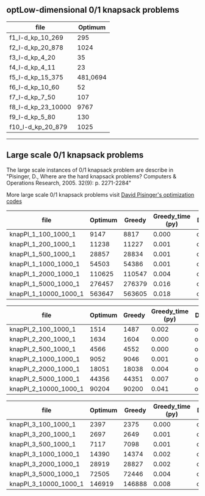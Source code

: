 ## optLow-dimensional 0/1 knapsack problems

| file               | Optimum  |
| ------------------ | -------- |
| f1_l-d_kp_10_269   | 295      |
| f2_l-d_kp_20_878   | 1024     |
| f3_l-d_kp_4_20     | 35       |
| f4_l-d_kp_4_11     | 23       |
| f5_l-d_kp_15_375   | 481,0694 |
| f6_l-d_kp_10_60    | 52       |
| f7_l-d_kp_7_50     | 107      |
| f8_l-d_kp_23_10000 | 9767     |
| f9_l-d_kp_5_80     | 130      |
| f10_l-d_kp_20_879  | 1025     |

------

## Large scale 0/1 knapsack problems

The large scale instances of 0/1 knapsack problem are describe in "Pisinger, D., Where are the hard knapsack problems? Computers & Operations Research, 2005. 32(9): p. 2271-2284"

More large scale 0/1 knapsack problems visit [David Pisinger's optimization codes](http://www.diku.dk/~pisinger/codes.html)

| file                  | Optimum | Greedy | Greedy_time (py) | DP   | DP_time (py) |
| --------------------- | ------- | ------ | ---------------- | ---- | ------------ |
| knapPI_1_100_1000_1   | 9147    | 8817   | 0.000            | opt  | 0.021        |
| knapPI_1_200_1000_1   | 11238   | 11227  | 0.001            | opt  | 0.041        |
| knapPI_1_500_1000_1   | 28857   | 28834  | 0.001            | opt  | 0.329        |
| knapPI_1_1000_1000_1  | 54503   | 54386  | 0.001            | opt  | 1.433        |
| knapPI_1_2000_1000_1  | 110625  | 110547 | 0.004            | opt  | 5.923        |
| knapPI_1_5000_1000_1  | 276457  | 276379 | 0.016            | opt  | 37.996       |
| knapPI_1_10000_1000_1 | 563647  | 563605 | 0.018            | opt  | 154.860      |

| file                  | Optimum | Greedy | Greedy_time (py) | DP   | DP_time (py) |
| --------------------- | ------- | ------ | ---------------- | ---- | ------------ |
| knapPI_2_100_1000_1   | 1514    | 1487   | 0.002            | opt  | 0.021        |
| knapPI_2_200_1000_1   | 1634    | 1604   | 0.000            | opt  | 0.050        |
| knapPI_2_500_1000_1   | 4566    | 4552   | 0.000            | opt  | 0.337        |
| knapPI_2_1000_1000_1  | 9052    | 9046   | 0.001            | opt  | 1.439        |
| knapPI_2_2000_1000_1  | 18051   | 18038  | 0.004            | opt  | 5.875        |
| knapPI_2_5000_1000_1  | 44356   | 44351  | 0.007            | opt  | 37.990       |
| knapPI_2_10000_1000_1 | 90204   | 90200  | 0.041            | opt  | 157.242      |

| file                  | Optimum | Greedy | Greedy_time (py) | DP   | DP_time (py) |
| --------------------- | ------- | ------ | ---------------- | ---- | ------------ |
| knapPI_3_100_1000_1   | 2397    | 2375   | 0.000            | opt  | 0.021        |
| knapPI_3_200_1000_1   | 2697    | 2649   | 0.001            | opt  | 0.041        |
| knapPI_3_500_1000_1   | 7117    | 7098   | 0.001            | opt  | 0.331        |
| knapPI_3_1000_1000_1  | 14390   | 14374  | 0.002            | opt  | 1.418        |
| knapPI_3_2000_1000_1  | 28919   | 28827  | 0.002            | opt  | 5.868        |
| knapPI_3_5000_1000_1  | 72505   | 72446  | 0.004            | opt  | 38.697       |
| knapPI_3_10000_1000_1 | 146919  | 146888 | 0.008            | opt  | 155.175      |
